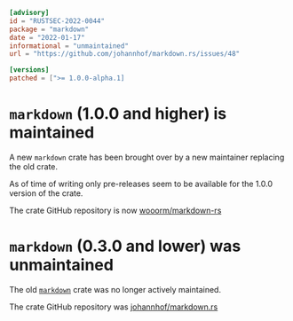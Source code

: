 ```toml
[advisory]
id = "RUSTSEC-2022-0044"
package = "markdown"
date = "2022-01-17"
informational = "unmaintained"
url = "https://github.com/johannhof/markdown.rs/issues/48"

[versions]
patched = [">= 1.0.0-alpha.1]
```

# `markdown` (1.0.0 and higher) is maintained

A new `markdown` crate has been brought over by a new maintainer replacing the old crate.

As of time of writing only pre-releases seem to be available for the 1.0.0 version of the crate.

The crate GitHub repository is now [wooorm/markdown-rs](https://github.com/wooorm/markdown-rs)

# `markdown` (0.3.0 and lower) was unmaintained

The old [`markdown`](https://crates.io/crates/markdown) crate was no longer actively maintained.

The crate GitHub repository was [johannhof/markdown.rs](https://github.com/johannhof/markdown.rs)

